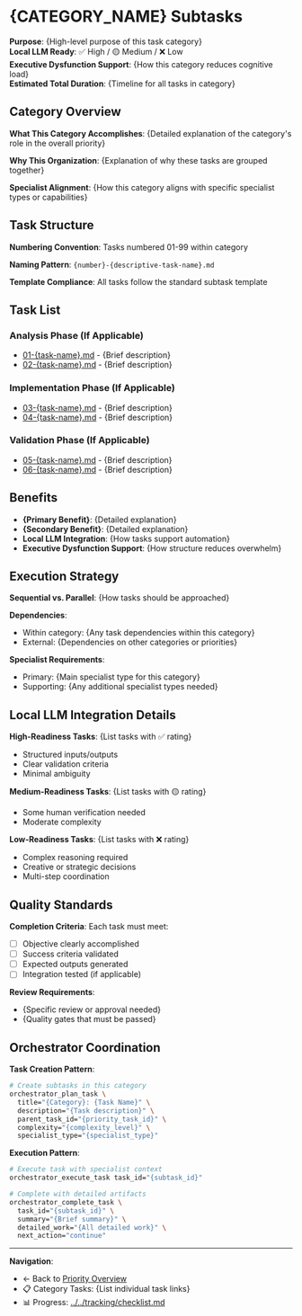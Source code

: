 # {CATEGORY_NAME} Subtasks

**Purpose**: {High-level purpose of this task category}  
**Local LLM Ready**: ✅ High / 🟡 Medium / ❌ Low  
**Executive Dysfunction Support**: {How this category reduces cognitive load}  
**Estimated Total Duration**: {Timeline for all tasks in category}

## Category Overview

**What This Category Accomplishes**:
{Detailed explanation of the category's role in the overall priority}

**Why This Organization**:
{Explanation of why these tasks are grouped together}

**Specialist Alignment**:
{How this category aligns with specific specialist types or capabilities}

## Task Structure

**Numbering Convention**: Tasks numbered 01-99 within category

**Naming Pattern**: `{number}-{descriptive-task-name}.md`

**Template Compliance**: All tasks follow the standard subtask template

## Task List

### Analysis Phase (If Applicable)
- [01-{task-name}.md](01-{task-slug}.md) - {Brief description}
- [02-{task-name}.md](02-{task-slug}.md) - {Brief description}

### Implementation Phase (If Applicable)  
- [03-{task-name}.md](03-{task-slug}.md) - {Brief description}
- [04-{task-name}.md](04-{task-slug}.md) - {Brief description}

### Validation Phase (If Applicable)
- [05-{task-name}.md](05-{task-slug}.md) - {Brief description}
- [06-{task-name}.md](06-{task-slug}.md) - {Brief description}

## Benefits

- **{Primary Benefit}**: {Detailed explanation}
- **{Secondary Benefit}**: {Detailed explanation}  
- **Local LLM Integration**: {How tasks support automation}
- **Executive Dysfunction Support**: {How structure reduces overwhelm}

## Execution Strategy

**Sequential vs. Parallel**: {How tasks should be approached}

**Dependencies**: 
- Within category: {Any task dependencies within this category}
- External: {Dependencies on other categories or priorities}

**Specialist Requirements**: 
- Primary: {Main specialist type for this category}
- Supporting: {Any additional specialist types needed}

## Local LLM Integration Details

**High-Readiness Tasks**: {List tasks with ✅ rating}
- Structured inputs/outputs
- Clear validation criteria  
- Minimal ambiguity

**Medium-Readiness Tasks**: {List tasks with 🟡 rating}
- Some human verification needed
- Moderate complexity

**Low-Readiness Tasks**: {List tasks with ❌ rating}  
- Complex reasoning required
- Creative or strategic decisions
- Multi-step coordination

## Quality Standards

**Completion Criteria**: Each task must meet:
- [ ] Objective clearly accomplished
- [ ] Success criteria validated
- [ ] Expected outputs generated
- [ ] Integration tested (if applicable)

**Review Requirements**:
- {Specific review or approval needed}
- {Quality gates that must be passed}

## Orchestrator Coordination

**Task Creation Pattern**:
```bash
# Create subtasks in this category
orchestrator_plan_task \
  title="{Category}: {Task Name}" \
  description="{Task description}" \
  parent_task_id="{priority_task_id}" \
  complexity="{complexity_level}" \
  specialist_type="{specialist_type}"
```

**Execution Pattern**:  
```bash
# Execute task with specialist context
orchestrator_execute_task task_id="{subtask_id}"

# Complete with detailed artifacts
orchestrator_complete_task \
  task_id="{subtask_id}" \
  summary="{Brief summary}" \
  detailed_work="{All detailed work}" \
  next_action="continue"
```

---

**Navigation**:
- ← Back to [Priority Overview](../index.md)
- 📋 Category Tasks: {List individual task links}
- 📊 Progress: [../../tracking/checklist.md](../../tracking/checklist.md)